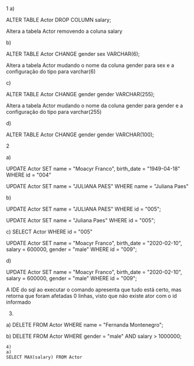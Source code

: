 1
a)

ALTER TABLE Actor DROP COLUMN salary;

Altera a tabela Actor removendo a coluna salary

b)

ALTER TABLE Actor CHANGE gender sex VARCHAR(6);

Altera a tabela Actor mudando o nome da coluna gender para sex e a configuração do tipo para varchar(6)

c)

ALTER TABLE Actor CHANGE gender gender VARCHAR(255);

Altera a tabela Actor mudando o nome da coluna gender para gender e a configuração do tipo para varchar(255)

d)

ALTER TABLE Actor CHANGE gender gender VARCHAR(100);

2

a)

UPDATE Actor
SET name = "Moacyr Franco", birth_date = "1949-04-18"
WHERE id = "004"

UPDATE Actor
SET name = "JULIANA PAES"
WHERE name = "Juliana Paes"


b)

UPDATE Actor
SET name = "JULIANA PAES"
WHERE id = "005";


UPDATE Actor
SET name = "Juliana Paes"
WHERE id = "005";

c)
SELECT Actor
WHERE id = "005"


UPDATE Actor
SET 
name = "Moacyr Franco",
birth_date = "2020-02-10",
salary = 600000,
gender = "male"
WHERE id = "009";


d)

UPDATE Actor
SET 
name = "Moacyr Franco",
birth_date = "2020-02-10",
salary = 600000,
gender = "male"
WHERE id = "009";

A IDE do sql ao executar o comando apresenta que tudo está certo, mas retorna que foram afetadas 0 linhas, visto que não existe ator com o id informado 

3)

a)
DELETE FROM Actor WHERE name = "Fernanda Montenegro";


b)
DELETE FROM Actor
WHERE
	gender = "male" AND
	salary > 1000000;

    4)
    a)
    SELECT MAX(salary) FROM Actor